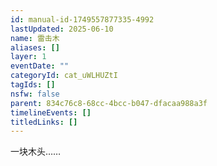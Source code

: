 ```yaml
---
id: manual-id-1749557877335-4992
lastUpdated: 2025-06-10
name: 雷击木
aliases: []
layer: 1
eventDate: ""
categoryId: cat_uWLHUZtI
tagIds: []
nsfw: false
parent: 834c76c8-68cc-4bcc-b047-dfacaa988a3f
timelineEvents: []
titledLinks: []
---
```

一块木头……
